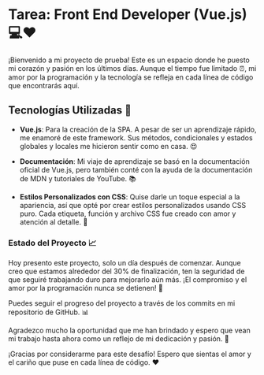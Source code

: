 ﻿# Tarea: Front End Developer (Vue.js) 💻❤️

¡Bienvenido a mi proyecto de prueba! Este es un espacio donde he puesto mi corazón y pasión en los últimos días. Aunque el tiempo fue limitado ⏰, mi amor por la programación y la tecnología se refleja en cada línea de código que encontrarás aquí.

## Tecnologías Utilizadas 🚀

- **Vue.js**: Para la creación de la SPA. A pesar de ser un aprendizaje rápido, me enamoré de este framework. Sus métodos, condicionales y estados globales y locales me hicieron sentir como en casa. 😍

- **Documentación**: Mi viaje de aprendizaje se basó en la documentación oficial de Vue.js, pero también conté con la ayuda de la documentación de MDN y tutoriales de YouTube. 📚

- **Estilos Personalizados con CSS**: Quise darle un toque especial a la apariencia, así que opté por crear estilos personalizados usando CSS puro. Cada etiqueta, función y archivo CSS fue creado con amor y atención al detalle. 💅

### Estado del Proyecto 📈

Hoy presento este proyecto, solo un día después de comenzar. Aunque creo que estamos alrededor del 30% de finalización, ten la seguridad de que seguiré trabajando duro para mejorarlo aún más. ¡El compromiso y el amor por la programación nunca se detienen! 💪

Puedes seguir el progreso del proyecto a través de los commits en mi repositorio de GitHub. 📊

Agradezco mucho la oportunidad que me han brindado y espero que vean mi trabajo hasta ahora como un reflejo de mi dedicación y pasión. 🙏

¡Gracias por considerarme para este desafío! Espero que sientas el amor y el cariño que puse en cada línea de código. ❤️
